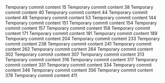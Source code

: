 Temporary commit content 15
Temporary commit content 38
Temporary commit content 40
Temporary commit content 44
Temporary commit content 48
Temporary commit content 53
Temporary commit content 144
Temporary commit content 151
Temporary commit content 154
Temporary commit content 157
Temporary commit content 158
Temporary commit content 171
Temporary commit content 181
Temporary commit content 189
Temporary commit content 204
Temporary commit content 233
Temporary commit content 238
Temporary commit content 241
Temporary commit content 262
Temporary commit content 264
Temporary commit content 302
Temporary commit content 307
Temporary commit content 313
Temporary commit content 316
Temporary commit content 317
Temporary commit content 331
Temporary commit content 334
Temporary commit content 346
Temporary commit content 356
Temporary commit content 378
Temporary commit content 411
